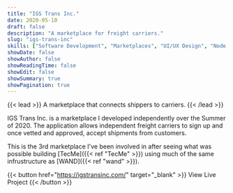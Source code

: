 ```yaml
---
title: "IGS Trans Inc."
date: 2020-05-10
draft: false
description: "A marketplace for freight carriers."
slug: "igs-trans-inc"
skills: ["Software Development", "Marketplaces", "UI/UX Design", "Node.js", "React"]
showDate: false
showAuthor: false
showReadingTime: false
showEdit: false
showSummary: true
showPagination: true
---
```


{{< lead >}}
A marketplace that connects shippers to carriers. 
{{< /lead >}}

IGS Trans Inc. is a marketplace I developed independently over the Summer of 2020. The application allows independent freight carriers to sign up and once vetted and approved, accept shipments from customers. 

This is the 3rd marketplace I've been involved in after seeing what was possible building [TecMe]({{< ref "TecMe" >}}) using much of the same infrustructure as [WAND]({{< ref "wand" >}}).

{{< button href="https://igstransinc.com/" target="_blank" >}}
View Live Project
{{< /button >}}